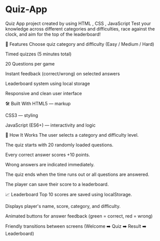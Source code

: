 # Quiz-App
Quiz App project created by using HTML , CSS , JavaScript
Test your knowledge across different categories and difficulties, race against the clock, and aim for the top of the leaderboard!

🚀 Features
Choose quiz category and difficulty (Easy / Medium / Hard)

Timed quizzes (5 minutes total)

20 Questions per game

Instant feedback (correct/wrong) on selected answers

Leaderboard system using local storage

Responsive and clean user interface

🛠 Built With
HTML5 — markup

CSS3 — styling

JavaScript (ES6+) — interactivity and logic

🧠 How It Works
The user selects a category and difficulty level.

The quiz starts with 20 randomly loaded questions.

Every correct answer scores +10 points.

Wrong answers are indicated immediately.

The quiz ends when the time runs out or all questions are answered.

The player can save their score to a leaderboard.

📈 Leaderboard
Top 10 scores are saved using localStorage.

Displays player's name, score, category, and difficulty.


Animated buttons for answer feedback (green = correct, red = wrong)

Friendly transitions between screens (Welcome ➡️ Quiz ➡️ Result ➡️ Leaderboard)

